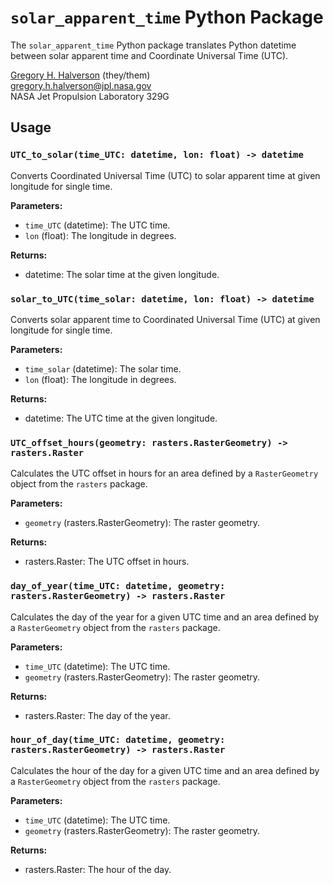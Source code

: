 # `solar_apparent_time` Python Package

The `solar_apparent_time` Python package translates Python datetime between solar apparent time and Coordinate Universal Time (UTC).

[Gregory H. Halverson](https://github.com/gregory-halverson-jpl) (they/them)<br>
[gregory.h.halverson@jpl.nasa.gov](mailto:gregory.h.halverson@jpl.nasa.gov)<br>
NASA Jet Propulsion Laboratory 329G

## Usage

### `UTC_to_solar(time_UTC: datetime, lon: float) -> datetime`

Converts Coordinated Universal Time (UTC) to solar apparent time at given longitude for single time.

**Parameters:**
- `time_UTC` (datetime): The UTC time.
- `lon` (float): The longitude in degrees.

**Returns:**
- datetime: The solar time at the given longitude.

### `solar_to_UTC(time_solar: datetime, lon: float) -> datetime`

Converts solar apparent time to Coordinated Universal Time (UTC) at given longitude for single time.

**Parameters:**
- `time_solar` (datetime): The solar time.
- `lon` (float): The longitude in degrees.

**Returns:**
- datetime: The UTC time at the given longitude.

### `UTC_offset_hours(geometry: rasters.RasterGeometry) -> rasters.Raster`

Calculates the UTC offset in hours for an area defined by a `RasterGeometry` object from the `rasters` package.

**Parameters:**
- `geometry` (rasters.RasterGeometry): The raster geometry.

**Returns:**
- rasters.Raster: The UTC offset in hours.

### `day_of_year(time_UTC: datetime, geometry: rasters.RasterGeometry) -> rasters.Raster`

Calculates the day of the year for a given UTC time and an area defined by a `RasterGeometry` object from the `rasters` package.

**Parameters:**
- `time_UTC` (datetime): The UTC time.
- `geometry` (rasters.RasterGeometry): The raster geometry.

**Returns:**
- rasters.Raster: The day of the year.

### `hour_of_day(time_UTC: datetime, geometry: rasters.RasterGeometry) -> rasters.Raster`

Calculates the hour of the day for a given UTC time and an area defined by a `RasterGeometry` object from the `rasters` package.

**Parameters:**
- `time_UTC` (datetime): The UTC time.
- `geometry` (rasters.RasterGeometry): The raster geometry.

**Returns:**
- rasters.Raster: The hour of the day.

